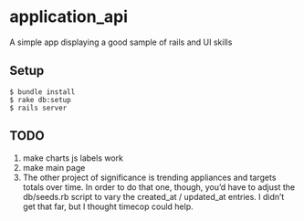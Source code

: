 application_api
===============

A simple app displaying a good sample of rails and UI skills

## Setup

```
$ bundle install
$ rake db:setup
$ rails server
```
## TODO

1. make charts js labels work
2. make main page
3. The other project of significance is trending appliances and targets totals over time. In order to do that one, though, you’d have to adjust the db/seeds.rb script to vary the created_at / updated_at entries. I didn’t get that far, but I thought timecop could help.
